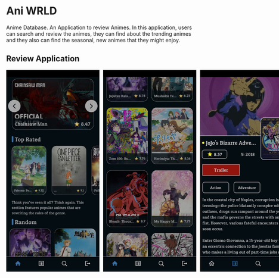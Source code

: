 # Ani WRLD

Anime Database. An Application to review Animes. In this application, users can search and review the animes, they can find about the trending animes and they also can find the seasonal, new animes that they might enjoy.  

## Review Application

<div style="display: flex; gap: 10px;">
  <img src="assets/images/review/img1.jpg" alt="Alt text" width="250" style="display: inline-block;" />
  <img src="assets/images/review/img2.jpg" alt="Alt text" width="250" style="display: inline-block;" />
   <img src="assets/images/review/img3.jpg" alt="Alt text" width="250" style="display: inline-block;" />
    <img src="assets/images/review/img4.jpg" alt="Alt text" width="250" style="display: inline-block;" />
     <img src="assets/images/review/img6.jpg" alt="Alt text" width="250" style="display: inline-block;" />
      <img src="assets/images/review/img5.jpg" alt="Alt text" width="250" style="display: inline-block;" />
</div>
